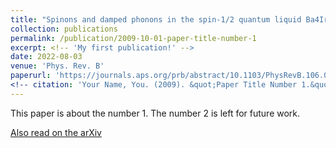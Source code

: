 ```yaml
---
title: "Spinons and damped phonons in the spin-1/2 quantum liquid Ba4Ir3O10 observed by Raman scattering"
collection: publications
permalink: /publication/2009-10-01-paper-title-number-1
excerpt: <!-- 'My first publication!' -->
date: 2022-08-03
venue: 'Phys. Rev. B'
paperurl: 'https://journals.aps.org/prb/abstract/10.1103/PhysRevB.106.075108'
<!-- citation: 'Your Name, You. (2009). &quot;Paper Title Number 1.&quot; <i>Journal 1</i>. 1(1).' -->
---
```

This paper is about the number 1. The number 2 is left for future work.

[Also read on the arXiv](https://arxiv.org/pdf/2110.15916.pdf)

<!-- Recommended citation: Your Name, You. (2009). "Paper Title Number 1." <i>Journal 1</i>. 1(1). -->
